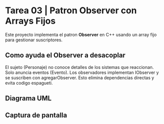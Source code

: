 # Tarea 03 | Patron Observer con Arrays Fijos

Este proyecto implementa el patron **Observer** en C++ usando un array fijo para gestionar suscriptores.

## Como ayuda el Observer a desacoplar
El sujeto (Personaje) no conoce detalles de los sistemas que reaccionan. Solo anuncia eventos (Evento).
Los observadores implementan IObserver y se suscriben con agregarObserver. Esto elimina dependencias directas y evita codigo espagueti.

## Diagrama UML

## Captura de pantalla

